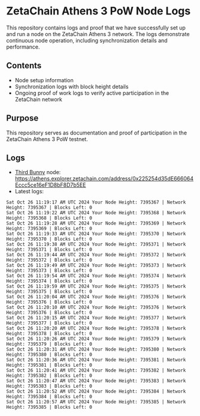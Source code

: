 # ZetaChain Athens 3 PoW Node Logs
This repository contains logs and proof that we have successfully set up and run a node on the ZetaChain Athens 3 network. The logs demonstrate continuous node operation, including synchronization details and performance.

## Contents
- Node setup information
- Synchronization logs with block height details
- Ongoing proof of work logs to verify active participation in the ZetaChain network

## Purpose
This repository serves as documentation and proof of participation in the ZetaChain Athens 3 PoW testnet.

## Logs

- [Third Bunny](https://thirdbunny.xyz/) node: https://athens.explorer.zetachain.com/address/0x225254d35dE666064Eccc5ce16eF1D8bF8D7b5EE
- Latest logs:
```
Sat Oct 26 11:19:17 AM UTC 2024 Your Node Height: 7395367 | Network Height: 7395367 | Blocks Left: 0
Sat Oct 26 11:19:22 AM UTC 2024 Your Node Height: 7395368 | Network Height: 7395368 | Blocks Left: 0
Sat Oct 26 11:19:28 AM UTC 2024 Your Node Height: 7395369 | Network Height: 7395369 | Blocks Left: 0
Sat Oct 26 11:19:33 AM UTC 2024 Your Node Height: 7395370 | Network Height: 7395370 | Blocks Left: 0
Sat Oct 26 11:19:38 AM UTC 2024 Your Node Height: 7395371 | Network Height: 7395371 | Blocks Left: 0
Sat Oct 26 11:19:44 AM UTC 2024 Your Node Height: 7395372 | Network Height: 7395372 | Blocks Left: 0
Sat Oct 26 11:19:49 AM UTC 2024 Your Node Height: 7395373 | Network Height: 7395373 | Blocks Left: 0
Sat Oct 26 11:19:54 AM UTC 2024 Your Node Height: 7395374 | Network Height: 7395374 | Blocks Left: 0
Sat Oct 26 11:19:59 AM UTC 2024 Your Node Height: 7395375 | Network Height: 7395375 | Blocks Left: 0
Sat Oct 26 11:20:04 AM UTC 2024 Your Node Height: 7395376 | Network Height: 7395376 | Blocks Left: 0
Sat Oct 26 11:20:10 AM UTC 2024 Your Node Height: 7395376 | Network Height: 7395376 | Blocks Left: 0
Sat Oct 26 11:20:15 AM UTC 2024 Your Node Height: 7395377 | Network Height: 7395377 | Blocks Left: 0
Sat Oct 26 11:20:20 AM UTC 2024 Your Node Height: 7395378 | Network Height: 7395378 | Blocks Left: 0
Sat Oct 26 11:20:26 AM UTC 2024 Your Node Height: 7395379 | Network Height: 7395379 | Blocks Left: 0
Sat Oct 26 11:20:31 AM UTC 2024 Your Node Height: 7395380 | Network Height: 7395380 | Blocks Left: 0
Sat Oct 26 11:20:36 AM UTC 2024 Your Node Height: 7395381 | Network Height: 7395381 | Blocks Left: 0
Sat Oct 26 11:20:41 AM UTC 2024 Your Node Height: 7395382 | Network Height: 7395382 | Blocks Left: 0
Sat Oct 26 11:20:47 AM UTC 2024 Your Node Height: 7395383 | Network Height: 7395383 | Blocks Left: 0
Sat Oct 26 11:20:52 AM UTC 2024 Your Node Height: 7395384 | Network Height: 7395384 | Blocks Left: 0
Sat Oct 26 11:20:57 AM UTC 2024 Your Node Height: 7395385 | Network Height: 7395385 | Blocks Left: 0
```
